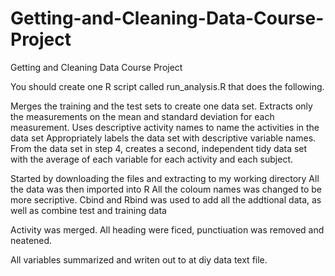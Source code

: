 # Getting-and-Cleaning-Data-Course-Project
Getting and Cleaning Data Course Project

You should create one R script called run_analysis.R that does the following.

Merges the training and the test sets to create one data set.
Extracts only the measurements on the mean and standard deviation for each measurement.
Uses descriptive activity names to name the activities in the data set
Appropriately labels the data set with descriptive variable names.
From the data set in step 4, creates a second, independent tidy data set with the average of each variable for each activity and each subject.

Started by downloading the files and extracting to my working directory
All the data was then imported into R
All the coloum names was changed to be more secriptive.
Cbind and Rbind was used to add all the addtional data, as well as combine test and training data

Activity was merged.
All heading were ficed, punctiuation was removed and neatened. 

All variables summarized and writen out to  at diy data text file. 
